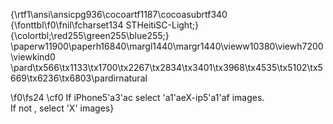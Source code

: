 {\rtf1\ansi\ansicpg936\cocoartf1187\cocoasubrtf340
{\fonttbl\f0\fnil\fcharset134 STHeitiSC-Light;}
{\colortbl;\red255\green255\blue255;}
\paperw11900\paperh16840\margl1440\margr1440\vieww10380\viewh7200\viewkind0
\pard\tx566\tx1133\tx1700\tx2267\tx2834\tx3401\tx3968\tx4535\tx5102\tx5669\tx6236\tx6803\pardirnatural

\f0\fs24 \cf0 If iPhone5\'a3\'ac select  \'a1\'aeX-ip5\'a1\'af images.\
If not , select  'X' images}